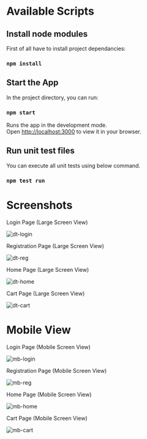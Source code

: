 # Available Scripts

## Install node modules
First of all have to install project dependancies:

### `npm install`

## Start the App
In the project directory, you can run:

### `npm start`

Runs the app in the development mode.\
Open [http://localhost:3000](http://localhost:3000) to view it in your browser.

## Run unit test files

You can execute all unit tests using below command.
### `npm test run`

# Screenshots

Login Page (Large Screen View)

![dt-login](https://github.com/user-attachments/assets/685b21f2-8bf5-4da2-aa12-9850ae864dbf)

Registration Page (Large Screen View)

![dt-reg](https://github.com/user-attachments/assets/e176a451-9b4d-4fc6-9112-bfa31c71d47f)

Home Page (Large Screen View)

![dt-home](https://github.com/user-attachments/assets/50fb7519-ea54-4770-bcf3-70a59c8bcf4e)

Cart Page (Large Screen View)

![dt-cart](https://github.com/user-attachments/assets/212aef8c-a0b7-4e35-b826-c16a3e590601)

# Mobile View

Login Page (Mobile Screen View)

![mb-login](https://github.com/user-attachments/assets/759e4646-5bec-4096-bf07-68f1b245ac8f)

Registration Page (Mobile Screen View)

![mb-reg](https://github.com/user-attachments/assets/4c19aad8-d28e-4818-bee1-bca15100ced5)

Home Page (Mobile Screen View)

![mb-home](https://github.com/user-attachments/assets/3ccac112-b9d5-48e5-bad0-448cec915f9e)

Cart Page (Mobile Screen View)

![mb-cart](https://github.com/user-attachments/assets/9e011193-7dd8-4dd5-9093-c81d2ea0906b)
